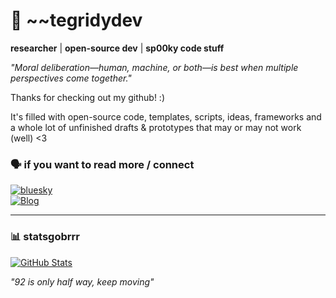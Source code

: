 # 🖖 ~~tegridydev

**researcher** | **open-source dev** | **sp00ky code stuff**

*"Moral deliberation—human, machine, or both—is best when multiple perspectives come together."*

Thanks for checking out my github! :) 

It's filled with open-source code, templates, scripts, ideas, frameworks and a whole lot of unfinished drafts & prototypes that may or may not work (well) <3

### 🗣️ if you want to read more / connect
[![bluesky](https://img.shields.io/badge/-letsconnect-1DA1F2?style=for-the-badge&logo=bluesky&logoColor=white)](https://bluesky)  
[![Blog](https://img.shields.io/badge/-Read_My_Ramblings-FF7139?style=for-the-badge&logo=huggingface&logoColor=white)](https://huggingface.co/tegridydev)  

---

### 📊 statsgobrrr
[![GitHub Stats](https://github-readme-stats.vercel.app/api?username=tegridydev&show_icons=true&bg_color=1e1e2e&text_color=cdd6f4&icon_color=cba6f7&title_color=94e2d5&hide=issues&include_all_commits=true)](https://github.com/tegridydev)

*"92 is only half way, keep moving"*


